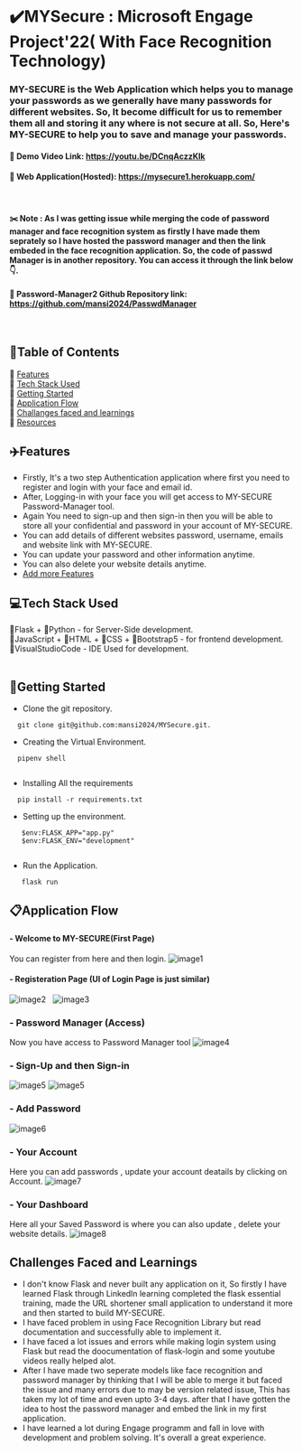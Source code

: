 # ✔️MYSecure : Microsoft Engage Project'22( With Face Recognition Technology)

### MY-SECURE is the Web Application which helps you to manage your passwords as we generally have many passwords for different websites. So, It become difficult for us to remember them all and storing it any where is not secure at all. So, Here's MY-SECURE to help you to save and manage your passwords.

#### 🔗 Demo Video Link: https://youtu.be/DCnqAczzKlk
#### 🔗 Web Application(Hosted): https://mysecure1.herokuapp.com/
&nbsp;

#### ✂️ Note : As I was getting issue while merging the code of password manager and face recognition system as firstly I have made them seprately so I have hosted the password manager and then the link embeded in the face  recognition application. So, the code of passwd Manager is in another repository. You can access it through the link below 👇.
#### 🔗 Password-Manager2 Github Repository link: https://github.com/mansi2024/PasswdManager
&nbsp;

## 📃Table of Contents
📌 [Features](#features)<br>
📌 [Tech Stack Used](#tech-stack)<br>
📌 [Getting Started](#getting-started)<br>
📌 [Application Flow](#flow)<br>
📌 [Challanges faced and learnings](#challenges)<br>
📌 [Resources](#resources)<br>

<a id="features"></a>
## ✈️Features
- Firstly, It's a two step Authentication application where first you need to register and login with your face and email id.
- After, Logging-in with your face you will get access to MY-SECURE Password-Manager tool.
- Again You need to sign-up and then sign-in then you will be able to store all your confidential and password in your account of MY-SECURE.
- You can add details of different websites password, username, emails and website link with MY-SECURE.
- You can update your password and other information anytime.
- You can also delete your website details anytime.
- [Add more Features](#scope)
&nbsp;

<a id="tech-stack"></a>
## 💻Tech Stack Used
🔧Flask + 🔧Python - for Server-Side development.<br>
🔧JavaScript + 🔧HTML + 🔧CSS + 🔧Bootstrap5 - for frontend development.<br>
🔧VisualStudioCode - IDE Used for development.<br>
&nbsp;

<a id="getting-started"></a>
## 🚀Getting Started
- Clone the git repository.
```
  git clone git@github.com:mansi2024/MYSecure.git.
```
- Creating the Virtual Environment.
```
  pipenv shell
  
```
- Installing All the requirements
```
  pip install -r requirements.txt
```
- Setting up the environment.
```
   $env:FLASK_APP="app.py"
   $env:FLASK_ENV="development"
   
```
- Run the Application.
```
   flask run
```

<a id="flow"></a>
## 📋Application Flow

#### - Welcome to MY-SECURE(First Page) 
 You can register from here and then login.
![image1](https://github.com/mansi2024/Images/blob/main/Screenshot%20(49).png)
 
#### - Registeration Page (UI of Login Page is just similar)
![image2](https://github.com/mansi2024/Images/blob/main/Screenshot%20(36).png)
&nbsp;
![image3](https://github.com/mansi2024/Images/blob/main/Screenshot%20(37).png)

### - Password Manager (Access)
Now you have access to Password Manager tool
![image4](https://github.com/mansi2024/Images/blob/main/Screenshot%20(40).png)


### - Sign-Up and then Sign-in

![image5](https://github.com/mansi2024/Images/blob/main/Screenshot%20(41).png)
![image5](https://github.com/mansi2024/Images/blob/main/Screenshot%20(42).png)

### - Add Password
![image6](https://github.com/mansi2024/Images/blob/main/Screenshot%20(45).png)


### - Your Account
Here you can add passwords , update your account deatails by clicking on Account.
![image7](https://github.com/mansi2024/Images/blob/main/Screenshot%20(44).png)

### - Your Dashboard
Here all your Saved Password is where you can also update , delete your website details.
![image8](https://github.com/mansi2024/Images/blob/main/Screenshot%20(51).png)

<a id="challenges"></a>
## Challenges Faced and Learnings
- I don't know Flask and never built any application on it, So firstly I have learned Flask through Linkedln learning completed the flask essential training, made the URL shortener small application to understand it more and then started to build MY-SECURE.
- I have faced problem in using Face Recognition Library but read documentation and successfully able to implement it.
- I have faced a lot issues and errors while making login system using Flask but read the doocumentation of flask-login and some youtube videos really helped alot.
- After I have made two seperate models like face recognition and password manager by thinking that I will be able to merge it but faced the issue and many errors due to may be version related issue, This has taken my lot of time and even upto 3-4 days. after that I have gotten the idea to host the password manager and embed the link in my first application.
- I have learned a lot during Engage programm and fall in love with development and problem solving. It's overall a great experience.




